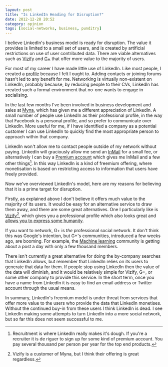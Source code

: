 ```yaml
---
layout: post
title: "Is LinkedIn Heading for Disruption?"
date: 2012-12-28 20:52
category: opinion
tags: [social-networks, business, punditry]
---
```


I believe LinkedIn's business model is ready for disruption. The value it provides is limited to a small set of users, and is created by artificial restrictions on use of user contributed data. There are viable alternatives such as [Vizify](http://vizify.com) and [G+](http://plus.google.com/) that offer more value to the majority of users.

For most of my career I have made little use of LinkedIn. Like most people, I created a [profile](http://uk.linkedin.com/pub/noel-welsh/0/658/a71) because I felt I ought to. Adding contacts or joining forums hasn't led to any benefit for me. Networking is virtually non-existent on LinkedIn, probably because, by reducing people to their CVs, LinkedIn has created such a formal environment that no-one wants to engage in socialising.

In the last few months I've been involved in business development and sales at [Myna](http://mynaweb.com/), which has given me a different appreciation of LinkedIn. A small number of people use LinkedIn as their professional profile, in the way that Facebook is a personal profile, and so prefer to communicate over LinkedIn. More useful for me, if I have identified a company as a potential customer I can use LinkedIn to quickly find the most appropriate person to approach within that company.

LinkedIn won't allow me to contact people outside of my network without paying. LinkedIn will graciously allow me send an [InMail](http://www.linkedin.com/static?key=about_inmail) for a small fee, or  alternatively I can buy a [Premium account](http://www.linkedin.com/static?key=welcome_premium) which gives me InMail and a few other things[^recruitment]. In this way LinkedIn is a kind of freemium offering, where monetisation is based on restricting access to information that users have freely provided.

[^recruitment]: Recruitment is where LinkedIn really makes it's dough. If you're a recruiter it is de riguer to sign up for some kind of premium account. You pay several thousand per person per year for the top end products.

Now we've overviewed LinkedIn's model, here are my reasons for believing that it is a prime target for disruption.

Firstly, as explained above I don't believe it offers much value to the majority of its users. It would be easy for an alternative service to draw them away, and there are some great alternatives. One I particularly like is [Vizify](http://vizify.com/)[^vizify], which gives you a professional profile which also looks great and [allows you to express some humanity](https://www.vizify.com/noel-welsh).

[^vizify]: Vizify is a customer of Myna, but I think their offering is great regardless.

If you want to network, G+ is *the* professional social network. It don't think this was Google's intention, but G+'s communities, introduced a few weeks ago, are booming. For example, the [Machine learning](https://plus.google.com/communities/107785538899595981479) community is getting about a post a day with only a few thousand members.

There isn't currently a great alternative for doing the by-company searches that LinkedIn allows, but remember that LinkedIn relies on its users to generate that data for them. If people stop using LinkedIn then the value of the data will diminish, and it would be relatively simple for Vizify, G+, or some other company to provide this service. In the short term, once you have a name from LinkedIn it is easy to find an email address or Twitter account through the usual means.

In summary, LinkedIn's freemium model is under threat from services that offer more value to the users who provide the data that LinkedIn monetises. Without the continued buy-in from these users I think LinkedIn is dead. I see LinkedIn making some attempts to turn LinkedIn into a more social network, but so far this does not seem successful to me.
